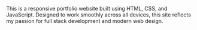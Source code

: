 This is a responsive portfolio website built using HTML, CSS, and JavaScript. Designed to work smoothly across all devices, this site reflects my passion for full stack development and modern web design.
